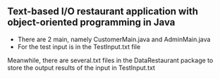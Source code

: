 ## Text-based I/O restaurant application with object-oriented programming in Java

- There are 2 main, namely CustomerMain.java and AdminMain.java
- For the test input is in the TestInput.txt file

Meanwhile, there are several.txt files in the DataRestaurant package to store the output results of the input in TestInput.txt
